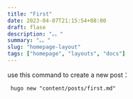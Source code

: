 ```yaml
---
title: "First"
date: 2023-04-07T21:15:54+08:00
draft: flase
description: "。。"
summary: "。。"
slug: "homepage-layout"
tags: ["homepage", "layouts", "docs"]
---
```



use this command to create a new post：


```
 hugo new "content/posts/first.md" 
```
 
 
 
